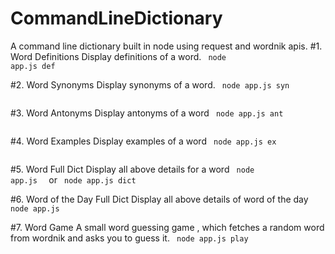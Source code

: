 # CommandLineDictionary
A command line dictionary built in node using request and wordnik apis.
#1. Word Definitions
	Display definitions of a word. 
	<code> node app.js def <word> </code>

#2. Word Synonyms
	Display synonyms of a word. 
	<code> node app.js syn <word> </code>
  
#3. Word Antonyms
	Display antonyms of a word
	<code> node app.js ant <word> </code>

#4. Word Examples
	Display examples of a word
	<code> node app.js ex <word> </code>

#5. Word Full Dict
	Display all above details for a word
	<code> node app.js <word> </code> or <code> node app.js dict <word> </code>

#6. Word of the Day Full Dict
	Display all above details of word of the day
	<code> node app.js </code>

#7. Word Game
  A small word guessing game , which fetches a random word from wordnik and asks you to guess it.
	<code> node app.js play </code>

